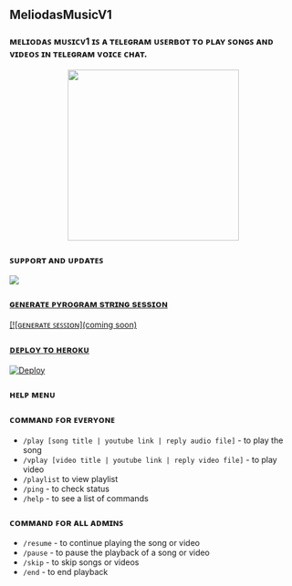  <h2 align="centre">MeliodasMusicV1</h2>

### ᴍᴇʟɪᴏᴅᴀꜱ ᴍᴜꜱɪᴄᴠ1 ɪꜱ ᴀ ᴛᴇʟᴇɢʀᴀᴍ ᴜꜱᴇʀʙᴏᴛ ᴛᴏ ᴘʟᴀʏ ꜱᴏɴɢꜱ ᴀɴᴅ ᴠɪᴅᴇᴏꜱ ɪɴ ᴛᴇʟᴇɢʀᴀᴍ ᴠᴏɪᴄᴇ ᴄʜᴀᴛ.

<p align="center"><a href="https://t.me/OfficiallMeliodas"><img src="https://telegra.ph/file/6048be6ad973135ab1dce.jpg" width="300"></a></p>



### ꜱᴜᴘᴘᴏʀᴛ ᴀɴᴅ ᴜᴘᴅᴀᴛᴇꜱ
<a href="https://t.me/+tNX-D5CKxSk0NmY1"><img src="https://img.shields.io/badge/Join-Group%20Support-blue.svg?style=for-the-badge&logo=Telegram">

### ɢᴇɴᴇʀᴀᴛᴇ ᴘʏʀᴏɢʀᴀᴍ sᴛʀɪɴɢ sᴇssɪᴏɴ

[![ɢᴇɴᴇʀᴀᴛᴇ ꜱᴇꜱꜱɪᴏɴ](coming soon)


### ᴅᴇᴘʟᴏʏ ᴛᴏ ʜᴇʀᴏᴋᴜ

[![Deploy](https://www.herokucdn.com/deploy/button.svg)](https://heroku.com/deploy?template=https://github.com/Halawa-Ex/MeliodasMusicV1)

### ʜᴇʟᴘ ᴍᴇɴᴜ

### ᴄᴏᴍᴍᴀɴᴅ ꜰᴏʀ ᴇᴠᴇʀʏᴏɴᴇ
- `/play [song title | youtube link | reply audio file]` - to play the song
- `/vplay [video title | youtube link | reply video file]` - to play video
- `/playlist` to view playlist
- `/ping` - to check status
- `/help` - to see a list of commands

### ᴄᴏᴍᴍᴀɴᴅ ꜰᴏʀ ᴀʟʟ ᴀᴅᴍɪɴꜱ
- `/resume` - to continue playing the song or video
- `/pause` - to pause the playback of a song or video
- `/skip` - to skip songs or videos
- `/end` - to end playback
